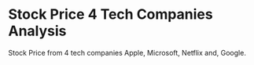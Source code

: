 # Stock Price 4 Tech Companies Analysis
Stock Price from 4 tech companies Apple, Microsoft, Netflix and, Google.
